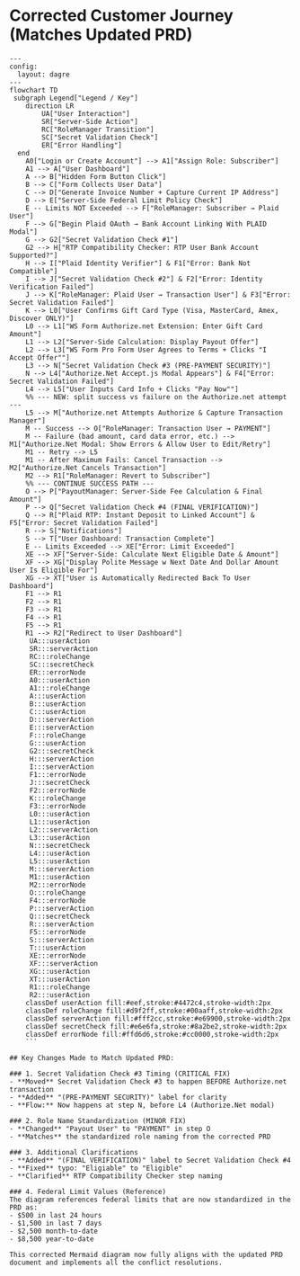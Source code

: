 # Corrected Customer Journey (Matches Updated PRD)

```mermaid
---
config:
  layout: dagre
---
flowchart TD
 subgraph Legend["Legend / Key"]
    direction LR
        UA["User Interaction"]
        SR["Server-Side Action"]
        RC["RoleManager Transition"]
        SC["Secret Validation Check"]
        ER["Error Handling"]
  end
    A0["Login or Create Account"] --> A1["Assign Role: Subscriber"]
    A1 --> A["User Dashboard"]
    A --> B["Hidden Form Button Click"]
    B --> C["Form Collects User Data"]
    C --> D["Generate Invoice Number + Capture Current IP Address"]
    D --> E["Server-Side Federal Limit Policy Check"]
    E -- Limits NOT Exceeded --> F["RoleManager: Subscriber → Plaid User"]
    F --> G["Begin Plaid OAuth → Bank Account Linking With PLAID Modal"]
    G --> G2["Secret Validation Check #1"]
    G2 --> H["RTP Compatibility Checker: RTP User Bank Account Supported?"]
    H --> I["Plaid Identity Verifier"] & F1["Error: Bank Not Compatible"]
    I --> J["Secret Validation Check #2"] & F2["Error: Identity Verification Failed"]
    J --> K["RoleManager: Plaid User → Transaction User"] & F3["Error: Secret Validation Failed"]
    K --> L0["User Confirms Gift Card Type (Visa, MasterCard, Amex, Discover ONLY)"]
    L0 --> L1["WS Form Authorize.net Extension: Enter Gift Card Amount"]
    L1 --> L2["Server-Side Calculation: Display Payout Offer"]
    L2 --> L3["WS Form Pro Form User Agrees to Terms + Clicks "I Accept Offer""]
    L3 --> N["Secret Validation Check #3 (PRE-PAYMENT SECURITY)"]
    N --> L4["Authorize.Net Accept.js Modal Appears"] & F4["Error: Secret Validation Failed"]
    L4 --> L5["User Inputs Card Info + Clicks "Pay Now""]
    %% --- NEW: split success vs failure on the Authorize.net attempt ---
    L5 --> M["Authorize.net Attempts Authorize & Capture Transaction Manager"]
    M -- Success --> O["RoleManager: Transaction User → PAYMENT"]
    M -- Failure (bad amount, card data error, etc.) --> M1["Authorize.Net Modal: Show Errors & Allow User to Edit/Retry"]
    M1 -- Retry --> L5
    M1 -- After Maximum Fails: Cancel Transaction --> M2["Authorize.Net Cancels Transaction"]
    M2 --> R1["RoleManager: Revert to Subscriber"]
    %% --- CONTINUE SUCCESS PATH ---
    O --> P["PayoutManager: Server-Side Fee Calculation & Final Amount"]
    P --> Q["Secret Validation Check #4 (FINAL VERIFICATION)"]
    Q --> R["Plaid RTP: Instant Deposit to Linked Account"] & F5["Error: Secret Validation Failed"]
    R --> S["Notifications"]
    S --> T["User Dashboard: Transaction Complete"]
    E -- Limits Exceeded --> XE["Error: Limit Exceeded"]
    XE --> XF["Server-Side: Calculate Next Eligible Date & Amount"]
    XF --> XG["Display Polite Message w Next Date And Dollar Amount User Is Eligible For"]
    XG --> XT["User is Automatically Redirected Back To User Dashboard"]
    F1 --> R1
    F2 --> R1
    F3 --> R1
    F4 --> R1
    F5 --> R1
    R1 --> R2["Redirect to User Dashboard"]
     UA:::userAction
     SR:::serverAction
     RC:::roleChange
     SC:::secretCheck
     ER:::errorNode
     A0:::userAction
     A1:::roleChange
     A:::userAction
     B:::userAction
     C:::userAction
     D:::serverAction
     E:::serverAction
     F:::roleChange
     G:::userAction
     G2:::secretCheck
     H:::serverAction
     I:::serverAction
     F1:::errorNode
     J:::secretCheck
     F2:::errorNode
     K:::roleChange
     F3:::errorNode
     L0:::userAction
     L1:::userAction
     L2:::serverAction
     L3:::userAction
     N:::secretCheck
     L4:::userAction
     L5:::userAction
     M:::serverAction
     M1:::userAction
     M2:::errorNode
     O:::roleChange
     F4:::errorNode
     P:::serverAction
     Q:::secretCheck
     R:::serverAction
     F5:::errorNode
     S:::serverAction
     T:::userAction
     XE:::errorNode
     XF:::serverAction
     XG:::userAction
     XT:::userAction
     R1:::roleChange
     R2:::userAction
    classDef userAction fill:#eef,stroke:#4472c4,stroke-width:2px
    classDef roleChange fill:#d9f2ff,stroke:#00aaff,stroke-width:2px
    classDef serverAction fill:#fff2cc,stroke:#e69900,stroke-width:2px
    classDef secretCheck fill:#e6e6fa,stroke:#8a2be2,stroke-width:2px
    classDef errorNode fill:#ffd6d6,stroke:#cc0000,stroke-width:2px
    ```

## Key Changes Made to Match Updated PRD:

### 1. Secret Validation Check #3 Timing (CRITICAL FIX)
- **Moved** Secret Validation Check #3 to happen BEFORE Authorize.net transaction
- **Added** "(PRE-PAYMENT SECURITY)" label for clarity
- **Flow:** Now happens at step N, before L4 (Authorize.Net modal)

### 2. Role Name Standardization (MINOR FIX)
- **Changed** "Payout User" to "PAYMENT" in step O
- **Matches** the standardized role naming from the corrected PRD

### 3. Additional Clarifications
- **Added** "(FINAL VERIFICATION)" label to Secret Validation Check #4
- **Fixed** typo: "Eligiable" to "Eligible"
- **Clarified** RTP Compatibility Checker step naming

### 4. Federal Limit Values (Reference)
The diagram references federal limits that are now standardized in the PRD as:
- $500 in last 24 hours
- $1,500 in last 7 days  
- $2,500 month-to-date
- $8,500 year-to-date

This corrected Mermaid diagram now fully aligns with the updated PRD document and implements all the conflict resolutions.


